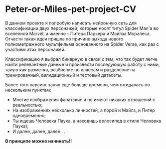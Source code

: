 # Peter-or-Miles-pet-project-CV

В данном проекте я попробую написать нейронную сеть для классификации двух персонажей, которые носят титул Spider Man'a во вселенной Marvel, а именно - Питера Паркера и Майлза Моралеса. Отчасти такая идея пришла по причине выхода нового полнометражного мультфильма основанного на Spider Verse, как раз с участием этих персонажей. 

Классификацию я выбрал бинарную в связи с тем, что так будет легче найти релевантные данные и произвести последующую работу с ними, такую как разметка, разбиение по классам и разделение на тренировачный, валидационный и тестовый датасеты.

Более того парсинг занял еще больше времени, чем ожидалась по нескольким пунктам:
- Многие изображения фанатские и не имеют никаких отношений с реальностью;
- На изображениях несколько личностей, а порой и Майлз, и Питер одновременно;
- Ты ищешь Человека Паука, а находишь велосипед в стиле Человека Паука);
- И далее, далее, далее . .

**В принципе можно начинать!!**
